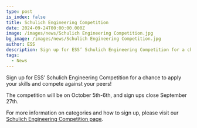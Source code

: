 ```yaml
---
type: post
is_index: false
title: Schulich Engineering Competition
date: 2024-09-24T00:00:00.000Z
image: /images/news/Schulich Engineering Competition.jpg
bg_image: /images/news/Schulich Engineering Competition.jpg
author: ESS
description: Sign up for ESS’ Schulich Engineering Competition for a chance to apply your skills and compete against your peers!
tags:
  - News
---
```


Sign up for ESS’ Schulich Engineering Competition for a chance to apply your skills and compete against your peers!

The competition will be on October 5th-6th, and sign ups close September 27th.

For more information on categories and how to sign up, please visit our [Schulich Engineering Competition page](https://essucalgary.com/events/featured-events/sec/).
